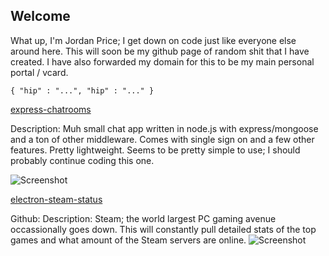 ## Welcome

What up, I'm Jordan Price; I get down on code just like everyone else around here. This will soon be my github page of random shit that I have created. I have also forwarded my domain for this to be my main personal portal / vcard.

    { "hip" : "...", "hip" : "..." }
    
[express-chatrooms](https://github.com/thejordanprice/express-chatrooms)
 
Description: Muh small chat app written in node.js with express/mongoose and a ton of other middleware. Comes with single sign on and a few other features. Pretty lightweight. Seems to be pretty simple to use; I should probably continue coding this one.

![Screenshot](http://i.imgur.com/tNyeEIH.png)

[electron-steam-status](https://github.com/thejordanprice/electron-steam-status)

Github:
Description: Steam; the world largest PC gaming avenue occassionally goes down. This will constantly pull detailed stats of the top games and what amount of the Steam servers are online.
![Screenshot](http://i.imgur.com/8GHK2zC.png)
